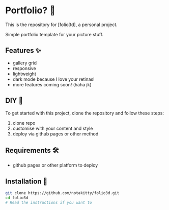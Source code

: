 # Portfolio? 🌟

This is the repository for [folio3d], a personal project.

Simple portfolio template for your picture stuff.

## Features ✨

- gallery grid
- responsive
- lightweight
- dark mode because I love your retinas!
- more features coming soon! (haha jk)

## DIY 🚀

To get started with this project, clone the repository and follow these steps:

1. clone repo
2. customise with your content and style
3. deploy via github pages or other method

## Requirements 🛠️

- github pages or other platform to deploy

## Installation 📌

```bash
git clone https://github.com/notakitty/folio3d.git
cd folio3d
# Read the instructions if you want to
